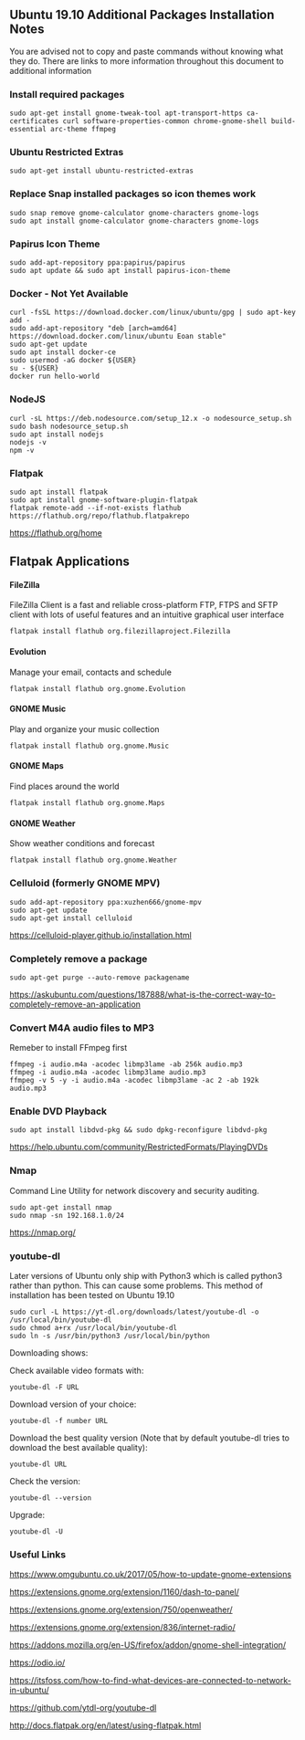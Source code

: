 ## Ubuntu 19.10 Additional Packages Installation Notes

You are advised not to copy and paste commands without knowing what they do.  There are links to more information throughout this document to additional information


### Install required packages

```
sudo apt-get install gnome-tweak-tool apt-transport-https ca-certificates curl software-properties-common chrome-gnome-shell build-essential arc-theme ffmpeg
```
### Ubuntu Restricted Extras
```
sudo apt-get install ubuntu-restricted-extras 
```
### Replace Snap installed packages so icon themes work
```
sudo snap remove gnome-calculator gnome-characters gnome-logs 
sudo apt install gnome-calculator gnome-characters gnome-logs 
```

### Papirus Icon Theme

```
sudo add-apt-repository ppa:papirus/papirus  
sudo apt update && sudo apt install papirus-icon-theme  
```

### Docker - **Not Yet Available**

```
curl -fsSL https://download.docker.com/linux/ubuntu/gpg | sudo apt-key add -  
sudo add-apt-repository "deb [arch=amd64] https://download.docker.com/linux/ubuntu Eoan stable"  
sudo apt-get update  
sudo apt install docker-ce  
sudo usermod -aG docker ${USER}  
su - ${USER}  
docker run hello-world  
```

### NodeJS

```
curl -sL https://deb.nodesource.com/setup_12.x -o nodesource_setup.sh  
sudo bash nodesource_setup.sh  
sudo apt install nodejs  
nodejs -v  
npm -v  
```
### Flatpak

```
sudo apt install flatpak  
sudo apt install gnome-software-plugin-flatpak  
flatpak remote-add --if-not-exists flathub https://flathub.org/repo/flathub.flatpakrepo
```
https://flathub.org/home

## Flatpak Applications
#### FileZilla
FileZilla Client is a fast and reliable cross-platform FTP, FTPS and SFTP client with lots of useful features and an intuitive graphical user interface
```
flatpak install flathub org.filezillaproject.Filezilla
```
#### Evolution
Manage your email, contacts and schedule
```
flatpak install flathub org.gnome.Evolution
```
#### GNOME Music
Play and organize your music collection
```
flatpak install flathub org.gnome.Music
```
#### GNOME Maps
Find places around the world
```
flatpak install flathub org.gnome.Maps
```
#### GNOME Weather
Show weather conditions and forecast
```
flatpak install flathub org.gnome.Weather
```

### Celluloid (formerly GNOME MPV)

```
sudo add-apt-repository ppa:xuzhen666/gnome-mpv
sudo apt-get update
sudo apt-get install celluloid
```
https://celluloid-player.github.io/installation.html


### Completely remove a package

```
sudo apt-get purge --auto-remove packagename
```
https://askubuntu.com/questions/187888/what-is-the-correct-way-to-completely-remove-an-application

### Convert M4A audio files to MP3
Remeber to install FFmpeg first

```
ffmpeg -i audio.m4a -acodec libmp3lame -ab 256k audio.mp3
ffmpeg -i audio.m4a -acodec libmp3lame audio.mp3
ffmpeg -v 5 -y -i audio.m4a -acodec libmp3lame -ac 2 -ab 192k audio.mp3
```
### Enable DVD Playback

```
sudo apt install libdvd-pkg && sudo dpkg-reconfigure libdvd-pkg
```
https://help.ubuntu.com/community/RestrictedFormats/PlayingDVDs

### Nmap

Command Line Utility for network discovery and security auditing.
```
sudo apt-get install nmap
sudo nmap -sn 192.168.1.0/24
```
https://nmap.org/


### youtube-dl 
Later versions of Ubuntu only ship with Python3 which is called python3 rather than python. This can cause some problems. This method of installation has been tested on Ubuntu 19.10

    sudo curl -L https://yt-dl.org/downloads/latest/youtube-dl -o /usr/local/bin/youtube-dl
    sudo chmod a+rx /usr/local/bin/youtube-dl
    sudo ln -s /usr/bin/python3 /usr/local/bin/python
    
Downloading shows:

Check available video formats with:

    youtube-dl -F URL
    
Download version of your choice:

    youtube-dl -f number URL
    
Download the best quality version (Note that by default youtube-dl tries to download the best available quality):

    youtube-dl URL
    
Check the version:

    youtube-dl --version
    
Upgrade:

    youtube-dl -U

### Useful Links

https://www.omgubuntu.co.uk/2017/05/how-to-update-gnome-extensions

https://extensions.gnome.org/extension/1160/dash-to-panel/

https://extensions.gnome.org/extension/750/openweather/

https://extensions.gnome.org/extension/836/internet-radio/

https://addons.mozilla.org/en-US/firefox/addon/gnome-shell-integration/

https://odio.io/

https://itsfoss.com/how-to-find-what-devices-are-connected-to-network-in-ubuntu/

https://github.com/ytdl-org/youtube-dl

http://docs.flatpak.org/en/latest/using-flatpak.html

